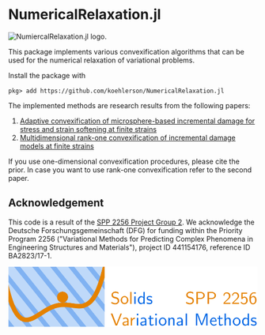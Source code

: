 # NumericalRelaxation.jl

<picture>
  <source media="(prefers-color-scheme: light)" srcset="https://github.com/koehlerson/NumericalRelaxation.jl/blob/master/docs/src/assets/logo-horizontal-light.svg">
  <source media="(prefers-color-scheme: dark)"  srcset="https://github.com/koehlerson/NumericalRelaxation.jl/blob/master/docs/src/assets/logo-horizontal-dark.svg">
  <img alt="NumiercalRelaxation.jl logo." src="https://github.com/koehlerson/NumericalRelaxation.jl/blob/master/docs/src/assets/logo-horizontal-light.svg">
</picture>

This package implements various convexification algorithms that can be used for the numerical relaxation of variational problems.

Install the package with

```
pkg> add https://github.com/koehlerson/NumericalRelaxation.jl
```

The implemented methods are research results from the following papers:

1. [Adaptive convexification of microsphere-based incremental damage for stress and strain softening at finite strains](https://link.springer.com/article/10.1007/s00707-022-03332-1)
2. [Multidimensional rank-one convexification of incremental damage models at finite strains](https://arxiv.org/abs/2211.14318)

If you use one-dimensional convexification procedures, please cite the prior.
In case you want to use rank-one convexification refer to the second paper.

## Acknowledgement

This code is a result of the [SPP 2256 Project Group 2](https://spp2256.ur.de/research/members-2020/2023).
We acknowledge the Deutsche Forschungsgemeinschaft (DFG) for funding within the Priority
Program 2256 ("Variational Methods for Predicting Complex Phenomena in Engineering Structures and Materials"),
project ID 441154176, reference ID BA2823/17-1.

![spp-logo](docs/src/assets/spp-logo.png)
